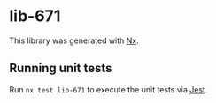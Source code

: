 # lib-671

This library was generated with [Nx](https://nx.dev).

## Running unit tests

Run `nx test lib-671` to execute the unit tests via [Jest](https://jestjs.io).
